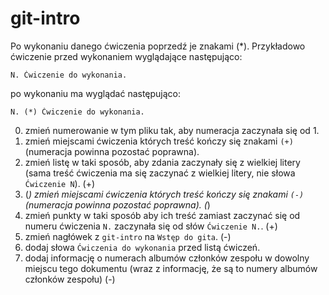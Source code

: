 # git-intro

Po wykonaniu danego ćwiczenia poprzedź je znakami (*).
Przykładowo ćwiczenie przed wykonaniem wyglądające następująco:
```
N. Ćwiczenie do wykonania.
```
po wykonaniu ma wyglądać następująco:
```
N. (*) Ćwiczenie do wykonania.
```

0. zmień numerowanie w tym pliku tak, aby numeracja zaczynała się od 1.
1. zmień miejscami ćwiczenia których treść kończy się znakami `(+)` (numeracja powinna pozostać poprawna).
2. zmień listę w taki sposób, aby zdania zaczynały się z wielkiej litery (sama treść ćwiczenia ma się zaczynać z wielkiej litery, nie słowa `Ćwiczenie N`). (+)
3. (*) zmień miejscami ćwiczenia których treść kończy się znakami `(-)` (numeracja powinna pozostać poprawna). (*)
4. zmień punkty w taki sposób aby ich treść zamiast zaczynać się od numeru ćwiczenia `N.` zaczynała się od słów `Ćwiczenie N.`. (+)
5. zmień nagłówek z `git-intro` na `Wstęp do gita`. (-)
6. dodaj słowa `Ćwiczenia do wykonania` przed listą ćwiczeń.
7. dodaj informację o numerach albumów członków zespołu w dowolny miejscu tego dokumentu (wraz z informację, że są to numery albumów członków zespołu) (-)
